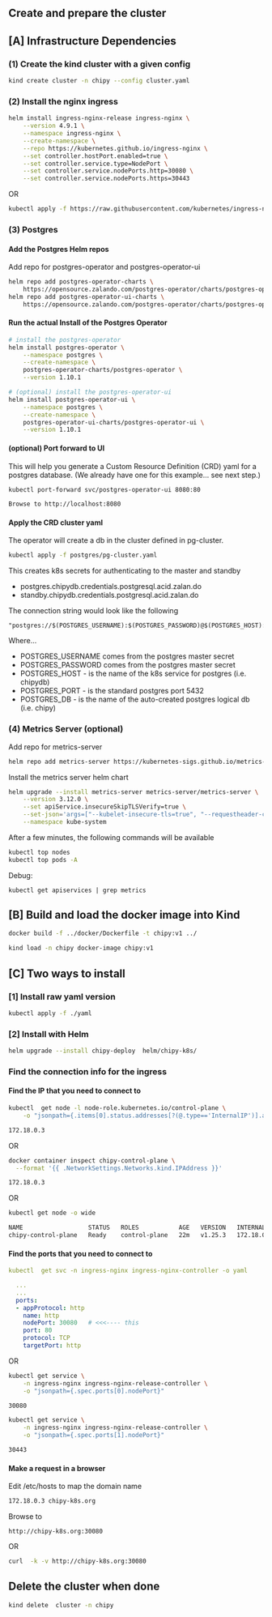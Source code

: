 ## Create and prepare the cluster


## [A] Infrastructure Dependencies

### (1) Create the kind cluster with a given config

```bash
kind create cluster -n chipy --config cluster.yaml
```

### (2) Install the nginx ingress

```bash
helm install ingress-nginx-release ingress-nginx \
    --version 4.9.1 \
    --namespace ingress-nginx \
    --create-namespace \
    --repo https://kubernetes.github.io/ingress-nginx \
    --set controller.hostPort.enabled=true \
    --set controller.service.type=NodePort \
    --set controller.service.nodePorts.http=30080 \
    --set controller.service.nodePorts.https=30443 
```

OR

```bash
kubectl apply -f https://raw.githubusercontent.com/kubernetes/ingress-nginx/main/deploy/static/provider/kind/deploy.yaml
```

### (3) Postgres

#### Add the Postgres Helm repos

Add repo for postgres-operator and postgres-operator-ui
```bash
helm repo add postgres-operator-charts \
    https://opensource.zalando.com/postgres-operator/charts/postgres-operator
helm repo add postgres-operator-ui-charts \
    https://opensource.zalando.com/postgres-operator/charts/postgres-operator-ui
```

#### Run the actual Install of the Postgres Operator

```bash
# install the postgres-operator
helm install postgres-operator \
    --namespace postgres \
    --create-namespace \
    postgres-operator-charts/postgres-operator \
    --version 1.10.1

# (optional) install the postgres-operator-ui 
helm install postgres-operator-ui \
    --namespace postgres \
    --create-namespace \
    postgres-operator-ui-charts/postgres-operator-ui \
    --version 1.10.1
```

#### (optional) Port forward to UI 

This will help you generate a Custom Resource Definition (CRD) yaml for a postgres
database. (We already have one for this example... see next step.)

```bash
kubectl port-forward svc/postgres-operator-ui 8080:80

Browse to http://localhost:8080
```

#### Apply the CRD cluster yaml 

The operator will create a db in the cluster defined in pg-cluster.

```bash
kubectl apply -f postgres/pg-cluster.yaml
```

This creates k8s secrets for authenticating to the master and standby
- postgres.chipydb.credentials.postgresql.acid.zalan.do
- standby.chipydb.credentials.postgresql.acid.zalan.do

The connection string would look like the following
```
"postgres://$(POSTGRES_USERNAME):$(POSTGRES_PASSWORD)@$(POSTGRES_HOST):$(POSTGRES_PORT)/$(POSTGRES_DB)"
```
Where...
- POSTGRES_USERNAME comes from the postgres master secret
- POSTGRES_PASSWORD comes from the postgres master secret
- POSTGRES_HOST - is the name of the k8s service for postgres (i.e. chipydb)
- POSTGRES_PORT - is the standard postgres port 5432
- POSTGRES_DB - is the name of the auto-created postgres logical db (i.e. chipy)


### (4) Metrics Server (optional)


Add repo for metrics-server 

```bash
helm repo add metrics-server https://kubernetes-sigs.github.io/metrics-server/
```

Install the metrics server helm chart

```bash
helm upgrade --install metrics-server metrics-server/metrics-server \
    --version 3.12.0 \
    --set apiService.insecureSkipTLSVerify=true \
    --set-json='args=["--kubelet-insecure-tls=true", "--requestheader-client-ca-file="]' \
    --namespace kube-system
```

After a few minutes, the following commands will be available

```bash
kubectl top nodes
kubectl top pods -A
```

Debug:
```
kubectl get apiservices | grep metrics
```

## [B] Build and load the docker image into Kind

```bash
docker build -f ../docker/Dockerfile -t chipy:v1 ../

kind load -n chipy docker-image chipy:v1
```

## [C] Two ways to install

### [1] Install raw yaml version

```bash
kubectl apply -f ./yaml 
```

### [2] Install with Helm

```bash
helm upgrade --install chipy-deploy  helm/chipy-k8s/ 

```

### Find the connection info for the ingress


#### Find the IP that you need to connect to

```bash
kubectl  get node -l node-role.kubernetes.io/control-plane \
    -o "jsonpath={.items[0].status.addresses[?(@.type=='InternalIP')].address}"

172.18.0.3
```

OR

```bash
docker container inspect chipy-control-plane \
  --format '{{ .NetworkSettings.Networks.kind.IPAddress }}'

172.18.0.3
```

OR

```bash
kubectl get node -o wide
```

```bash
NAME                  STATUS   ROLES           AGE   VERSION   INTERNAL-IP   EXTERNAL-IP   OS-IMAGE             KERNEL-VERSION      CONTAINER-RUNTIME
chipy-control-plane   Ready    control-plane   22m   v1.25.3   172.18.0.4    <none>        Ubuntu 22.04.1 LTS   5.15.0-94-generic   containerd://1.6.9
```

#### Find the ports that you need to connect to


```yaml
kubectl  get svc -n ingress-nginx ingress-nginx-controller -o yaml
```

```yaml
  ...
  ...
  ports:
  - appProtocol: http
    name: http
    nodePort: 30080   # <<<---- this
    port: 80
    protocol: TCP
    targetPort: http
```

OR 

```bash
kubectl get service \
    -n ingress-nginx ingress-nginx-release-controller \
    -o "jsonpath={.spec.ports[0].nodePort}"

30080

kubectl get service \
    -n ingress-nginx ingress-nginx-release-controller \
    -o "jsonpath={.spec.ports[1].nodePort}"

30443
```

#### Make a request in a browser

Edit /etc/hosts to map the domain name

```bash
172.18.0.3 chipy-k8s.org
```

Browse to 
```
http://chipy-k8s.org:30080 
```

OR

```bash
curl  -k -v http://chipy-k8s.org:30080
```


## Delete the cluster when done

```bash
kind delete  cluster -n chipy
```



